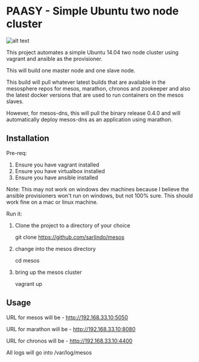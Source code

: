 # PAASY - Simple Ubuntu two node cluster

![alt text](https://cloud.githubusercontent.com/assets/6406166/11431151/d94688d6-945f-11e5-9af6-8451d2b3ea85.png)

This project automates a simple Ubuntu 14.04 two node cluster using vagrant and ansible as the provisioner.

This will build one master node and one slave node.

This build will pull whatever latest builds that are available in the mesosphere repos for mesos, marathon, chronos and zookeeper and also the latest docker versions that are used to run containers on the mesos slaves.

However, for mesos-dns, this will pull the binary release 0.4.0 and will automatically deploy mesos-dns as an application using marathon.

## Installation

Pre-req:

1. Ensure you have vagrant installed
2. Ensure you have virtualbox installed
3. Ensure you have ansible installed

Note: This may not work on windows dev machines because I believe the ansible provisioners won't run on windows, but not 100% sure. This should work fine on a mac or linux machine. 

Run it:

1. Clone the project to a directory of your choice
 
   git clone https://github.com/sarlindo/mesos


2. change into the mesos directory

   cd mesos

3. bring up the mesos cluster

   vagrant up

 
## Usage

URL for mesos will be - http://192.168.33.10:5050

URL for marathon will be - http://192.168.33.10:8080

URL for chronos will be - http://192.168.33.10:4400

All logs will go into /var/log/mesos
